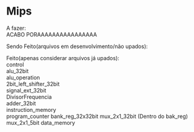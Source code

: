 # Mips

A fazer:             
ACABO PORAAAAAAAAAAAAAAAA
  
Sendo Feito(arquivos em desenvolvimento/não upados):  

Feito(apenas considerar arquivos já upados):  
control    
alu_32bit  
alu_operation   
2bit_left_shifter_32bit  
signal_ext_32bit  
DivisorFrequencia   
adder_32bit   
instruction_memory   
program_counter
bank_reg_32x32bit
mux_2x1_32bit (Dentro do bak_reg)
mux_2x1_5bit
data_memory    
